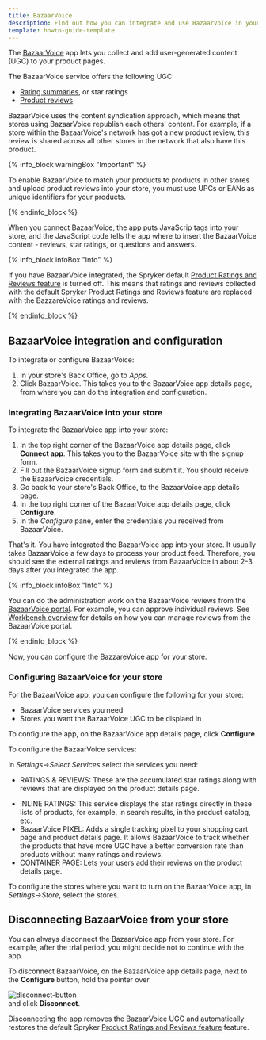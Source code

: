 ```yaml
---
title: BazaarVoice
description: Find out how you can integrate and use BazaarVoice in your Spryker shop
template: howto-guide-template
---
```


The [BazaarVoice](https://www.bazaarvoice.com/) app lets you collect and add user-generated content (UGC) to your product pages. 

The BazaarVoice service offers the following UGC: 

- [Rating summaries](https://knowledge.bazaarvoice.com/wp-content/conversations/en_US/Display/display_integration.html#rating-summary), or star ratings
- [Product reviews](https://knowledge.bazaarvoice.com/wp-content/conversations/en_US/Display/display_integration.html#reviews)  
<!---- [Questions and answers](https://knowledge.bazaarvoice.com/wp-content/conversations/en_US/Display/display_integration.html#questions--answers)-->

BazaarVoice uses the content syndication approach, which means that stores using BazaarVoice republish each others' content. For example, if a store within the BazaarVoice's network has got a new product review, this review is shared across all other stores in the network that also have this product.

{% info_block warningBox "Important" %}

To enable BazaarVoice to match your products to products in other stores and upload product reviews into your store, you must use UPCs or EANs as unique identifiers for your products.

{% endinfo_block %}

When you connect BazaarVoice, the app puts JavaScrip tags into your store, and the JavaScript code tells the app where to insert the BazaarVoice content - reviews, star ratings, or questions and answers.

{% info_block infoBox "Info" %}

If you have BazaarVoice integrated, the Spryker default [Product Ratings and Reviews feature](/docs/scos/user/features/{{page.version}}/product-rating-and-reviews-feature-overview.html) is turned off. This means that ratings and reviews collected with the default Spryker Product Ratings and Reviews feature are replaced with the BazzareVoice ratings and reviews.

{% endinfo_block %}

## BazaarVoice integration and configuration

To integrate or configure BazaarVoice:

1. In your store's Back Office, go to *Apps*.
2. Click BazaarVoice.
   This takes you to the BazaarVoice app details page, from where you can do the integration and configuration.

### Integrating BazaarVoice into your store

To integrate the BazaarVoice app into your store:

1. In the top right corner of the BazaarVoice app details page, click **Connect app**.
   This takes you to the BazaarVoice site with the signup form.
2. Fill out the BazaarVoice signup form and submit it.
   You should receive the BazaarVoice credentials.
3. Go back to your store's Back Office, to the BazaarVoice app details page.
4. In the top right corner of the BazaarVoice app details page, click **Configure**.
5. In the *Configure* pane, enter the credentials you received from BazaarVoice.

That's it. You have integrated the BazaarVoice app into your store. It usually takes BazaarVoice a few days to process your product feed. Therefore, you should see the external ratings and reviews from BazaarVoice in about 2-3 days after you integrated the app.

{% info_block infoBox "Info" %}

You can do the administration work on the BazaarVoice reviews from the [BazaarVoice portal](https://portal.bazaarvoice.com/signin). For example, you can approve individual reviews. See [Workbench overview](https://knowledge.bazaarvoice.com/wp-content/brandedge-pro-wb/en_US/basics/workbench_overview.html#log-in-to-workbench) for details on how you can manage reviews from the BazaarVoice portal.

{% endinfo_block %}

Now, you can configure the BazzareVoice app for your store.

### Configuring BazaarVoice for your store

For the BazaarVoice app, you can configure the following for your store:
- BazaarVoice services you need
- Stores you want the BazaarVoice UGC to be displaed in

To configure the app, on the BazaarVoice app details page, click **Configure**.

To configure the BazaarVoice services:

In *Settings*->*Select Services* select the services you need:
   - RATINGS & REVIEWS: These are the accumulated star ratings along with reviews that are displayed on the product details page.
   <!---- QUESTIONS & ANSWERS:--> 
   - INLINE RATINGS: This service displays the star ratings directly in these lists of products, for example, in search results, in the product catalog, etc.
   - BazaarVoice PIXEL: Adds a single tracking pixel to your shopping cart page and product details page. It allows BazaarVoice to track whether the products that have more UGC have a better conversion rate than products without many ratings and reviews.
   - CONTAINER PAGE: Lets your users add their reviews on the product details page.

To configure the stores where you want to turn on the BazaarVoice app, in *Settings->Store*, select the stores.

## Disconnecting BazaarVoice from your store
You can always disconnect the BazaarVoice app from your store. For example, after the trial period, you might decide not to continue with the app. 

To disconnect BazaarVoice, on the BazaarVoice app details page, next to the **Configure** button, hold the pointer over <div class="inline-img">![disconnect-button](https://spryker.s3.eu-central-1.amazonaws.com/docs/aop/user/apps/BazaarVoice/disconnect-button.png)</div> and click **Disconnect**.

Disconnecting the app removes the BazaarVoice UGC and automatically restores the default Spryker [Product Ratings and Reviews feature](/docs/scos/user/features/{{page.version}}/product-rating-and-reviews-feature-overview.html) feature.
